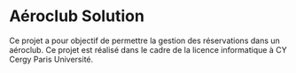 # Aéroclub Solution
Ce projet a pour objectif de permettre la gestion des réservations dans un aéroclub. Ce projet est réalisé dans le cadre de la licence informatique à CY Cergy Paris Université.
